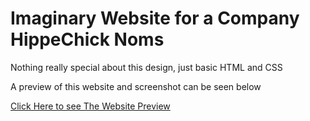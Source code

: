 # Imaginary Website for a Company HippeChick Noms

Nothing really special about this design, just basic HTML and CSS

A preview of this website and screenshot can be seen below


[](./screenshot.png)

[Click Here to see The Website Preview](https://agbortoko.github.io/HippieChick-Noms-website/)
